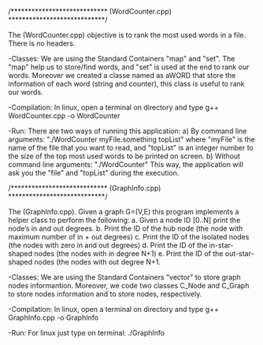 

/**************************** (WordCounter.cpp) ****************************/

The (WordCounter.cpp) objective is to rank the most used words in a file. There is no headers. 

-Classes: We are using the Standard Containers "map" and "set". The "map" help us to store/find words, and "set" 
is used at the end to rank our words. Moreover we created a classe named as aWORD that store the information of 
each word (string and counter), this class is useful to rank our words. 

-Compilation: In linux, open a terminal on directory and type g++ WordCounter.cpp -o WordCounter

-Run: There are two ways of running this application: 
a) By command line arguments: "./WordCounter myFile.something topList" where "myFile" is the name of the file that you want to read, 
and "topList" is an integer number to the size of the top most used words to be printed on screen. 
b) Without command line arguments: "./WordCounter" This way, the application will ask you the "file" and "topList" during the execution.



/**************************** (GraphInfo.cpp) ****************************/

The (GraphInfo.cpp).  Given a graph G=(V,E) this program implements a helper class to perform the following:
a.  Given a node ID 	[0..N] print the node’s in and out degrees.
b.  Print the ID of the hub node (the node with maximum number of in + out degrees)
c.  Print the ID of the isolated nodes (the nodes with zero in and out degrees)
d.  Print the ID of the in-star-shaped nodes (the nodes with in degree N+1)
e.  Print the ID of the out-star-shaped nodes (the nodes with out degree N+1.

-Classes: We are using the Standard Containers "vector" to store graph nodes informantion. 
Moreover, we code two classes C_Node and C_Graph to store nodes information and to store nodes, respectively.  

-Compilation: In linux, open a terminal on directory and type g++ GraphInfo.cpp -o GraphInfo

-Run: For linux just type on terminal: ./GraphInfo
